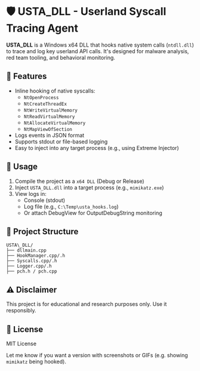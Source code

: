 # 🛡️ USTA_DLL - Userland Syscall Tracing Agent

**USTA_DLL** is a Windows x64 DLL that hooks native system calls (`ntdll.dll`) to trace and log key userland API calls. It's designed for malware analysis, red team tooling, and behavioral monitoring.

## 🔧 Features

- Inline hooking of native syscalls:
  - `NtOpenProcess`
  - `NtCreateThreadEx`
  - `NtWriteVirtualMemory`
  - `NtReadVirtualMemory`
  - `NtAllocateVirtualMemory`
  - `NtMapViewOfSection`
- Logs events in JSON format
- Supports stdout or file-based logging
- Easy to inject into any target process (e.g., using Extreme Injector)

## 🧪 Usage

1. Compile the project as a `x64 DLL` (Debug or Release)
2. Inject `USTA_DLL.dll` into a target process (e.g., `mimikatz.exe`)
3. View logs in:
   - Console (stdout)
   - Log file (e.g., `C:\Temp\usta_hooks.log`)
   - Or attach DebugView for OutputDebugString monitoring

## 📁 Project Structure

```
USTA\_DLL/
├── dllmain.cpp
├── HookManager.cpp/.h
├── Syscalls.cpp/.h
├── Logger.cpp/.h
├── pch.h / pch.cpp
```

## ⚠️ Disclaimer

This project is for educational and research purposes only. Use it responsibly.

## 📜 License

MIT License

Let me know if you want a version with screenshots or GIFs (e.g. showing `mimikatz` being hooked).
